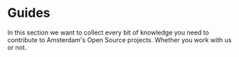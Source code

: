 # Guides

In this section we want to collect every bit of knowledge you need to contribute to Amsterdam's Open Source projects. Whether you work with us or not.